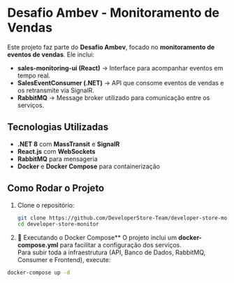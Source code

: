# Desafio Ambev - Monitoramento de Vendas

Este projeto faz parte do **Desafio Ambev**, focado no **monitoramento de eventos de vendas**. Ele inclui:

- **sales-monitoring-ui (React)** → Interface para acompanhar eventos em tempo real.
- **SalesEventConsumer (.NET)** → API que consome eventos de vendas e os retransmite via SignalR.
- **RabbitMQ** → Message broker utilizado para comunicação entre os serviços.

## Tecnologias Utilizadas

- **.NET 8** com **MassTransit** e **SignalR**
- **React.js** com **WebSockets**
- **RabbitMQ** para mensageria
- **Docker** e **Docker Compose** para containerização

## Como Rodar o Projeto

1. Clone o repositório:
   ```sh
   git clone https://github.com/DeveloperStore-Team/developer-store-monitor.git
   cd developer-store-monitor

2. 📌 Executando o Docker Compose**
O projeto inclui um **docker-compose.yml** para facilitar a configuração dos serviços.  
Para subir toda a infraestrutura (API, Banco de Dados, RabbitMQ, Consumer e Frontend), execute:

```sh
docker-compose up -d
